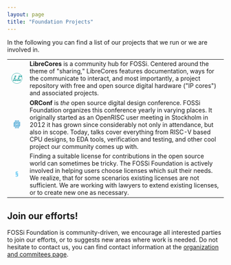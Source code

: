 ```yaml
---
layout: page
title: "Foundation Projects"
---
```


In the following you can find a list of our projects that we run or we
are involved in.

<table width="80%" align="center">
<tr>
  <td style="padding: 10px">
    <a href="https://www.librecores.org"><img src="/assets/librecores_logo.png" width="120px" /></a>
  </td>
  <td>
    <b>LibreCores</b> is a community hub for FOSSi.
    Centered around the theme of "sharing," LibreCores features documentation, ways for the communicate to interact, and most importantly, a project repository with free and open source digital hardware ("IP cores") and associated projects.
  </td>
</tr>
<tr>
  <td style="padding: 15px">
    <a href="https://orconf.org"><img src="/assets/orconf_logo.png" width="120px"></a>
  </td>
  <td>
    <b>ORConf</b> is <i>the</i> open source digital design conference.
    FOSSi Foundation organizes this conference yearly in varying places.
    It originally started as an OpenRISC user meeting in Stockholm in 2012 it has grown since considerably not only in attendance, but also in scope.
    Today, talks cover everything from RISC-V based CPU designs, to EDA tools, verification and testing, and other cool project our community comes up with.
  </td>
</tr>
<tr>
  <td style="padding: 15px">
    <img src="/assets/licensing_logo.png" width="120px">
  </td>
  <td>
    Finding a suitable license for contributions in the open source world can sometimes be tricky.
    The FOSSi Foundation is actively involved in helping users choose licenses which suit their needs.
    We realize, that for some scenarios existing licenses are not sufficient.
    We are working with lawyers to extend existing licenses, or to create new one as necessary.
  </td>
</tr>
</table>


Join our efforts!
-----------------

FOSSi Foundation is community-driven, we encourage all interested parties to join our efforts, or to suggests new areas where work is needed.
Do not hesitate to contact us, you can find contact information at the [organization and commitees page](https://fossi-foundation.org/organization#committees).
